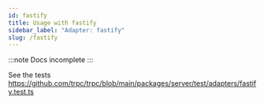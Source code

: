 ```yaml
---
id: fastify
title: Usage with fastify
sidebar_label: "Adapter: fastify"
slug: /fastify
---
```



:::note
Docs incomplete
:::

See the tests https://github.com/trpc/trpc/blob/main/packages/server/test/adapters/fastify.test.ts